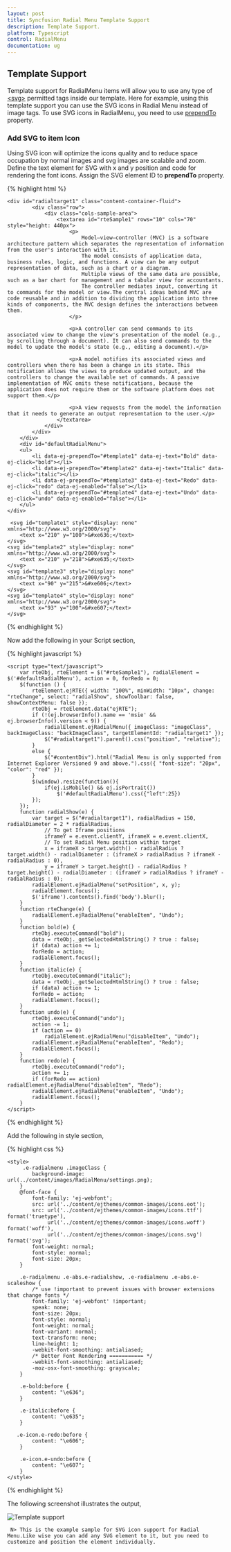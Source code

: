 ```yaml
---
layout: post
title: Syncfusion Radial Menu Template Support
description: Template Support.
platform: Typescript
control: RadialMenu
documentation: ug
---
```


## Template Support

 Template support for RadialMenu items will allow you to use any type of [\<svg\>](https://developer.mozilla.org/en-US/docs/Web/SVG/Element#SVG_elements) permitted tags inside our template. Here for example, using this template support you can use the SVG icons in Radial Menu instead of image tags. To use SVG icons in RadialMenu, you need to use [prependTo](https://help.syncfusion.com/api/js/ejradialmenu#members:items-prependTo) property.

 ### Add SVG to item Icon

Using SVG icon will optimize the icons quality and to reduce space occupation by normal images and svg images are scalable and zoom. Define the text element for SVG with x and y position and code for rendering the font icons. Assign the SVG element ID to **prependTo** property.

{% highlight html %}

    <div id="radialtarget1" class="content-container-fluid">
            <div class="row">
                <div class="cols-sample-area">
                    <textarea id="rteSample1" rows="10" cols="70" style="height: 440px">
                        <p>
                            Model–view–controller (MVC) is a software architecture pattern which separates the representation of information from the user's interaction with it.
                            The model consists of application data, business rules, logic, and functions. A view can be any output representation of data, such as a chart or a diagram.
                            Multiple views of the same data are possible, such as a bar chart for management and a tabular view for accountants.
                            The controller mediates input, converting it to commands for the model or view.The central ideas behind MVC are code reusable and in addition to dividing the application into three kinds of components, the MVC design defines the interactions between them.
                        </p>

                        <p>A controller can send commands to its associated view to change the view's presentation of the model (e.g., by scrolling through a document). It can also send commands to the model to update the model's state (e.g., editing a document).</p>

                        <p>A model notifies its associated views and controllers when there has been a change in its state. This notification allows the views to produce updated output, and the controllers to change the available set of commands. A passive implementation of MVC omits these notifications, because the application does not require them or the software platform does not support them.</p>

                        <p>A view requests from the model the information that it needs to generate an output representation to the user.</p>
                    </textarea>
                </div>
            </div>
        </div>
        <div id="defaultRadialMenu">
        <ul>
            <li data-ej-prependTo="#template1" data-ej-text="Bold" data-ej-click="bold"></li>
            <li data-ej-prependTo="#template2" data-ej-text="Italic" data-ej-click="italic"></li>
            <li data-ej-prependTo="#template3" data-ej-text="Redo" data-ej-click="redo" data-ej-enabled="false"></li>
            <li data-ej-prependTo="#template4" data-ej-text="Undo" data-ej-click="undo" data-ej-enabled="false"></li>
        </ul>
    </div>

     <svg id="template1" style="display: none" xmlns="http://www.w3.org/2000/svg">
        <text x="210" y="100">&#xe636;</text>
    </svg>
    <svg id="template2" style="display: none" xmlns="http://www.w3.org/2000/svg">
        <text x="210" y="218">&#xe635;</text>
    </svg>
    <svg id="template3" style="display: none" xmlns="http://www.w3.org/2000/svg">
        <text x="90" y="215">&#xe606;</text>
    </svg>
    <svg id="template4" style="display: none" xmlns="http://www.w3.org/2000/svg">
        <text x="93" y="100">&#xe607;</text>
    </svg>
    
{% endhighlight %}

Now add the following in your Script section,

{% highlight javascript %}

    <script type="text/javascript">
        var rteObj, rteElement = $("#rteSample1"), radialElement = $('#defaultRadialMenu'), action = 0, forRedo = 0;
        $(function () {
            rteElement.ejRTE({ width: "100%", minWidth: "10px", change: "rteChange", select: "radialShow", showToolbar: false, showContextMenu: false });
            rteObj = rteElement.data("ejRTE");
            if (!(ej.browserInfo().name == 'msie' && ej.browserInfo().version < 9)) {
                radialElement.ejRadialMenu({ imageClass: "imageClass", backImageClass: "backImageClass", targetElementId: "radialtarget1" });
				$("#radialtarget1").parent().css("position", "relative");
            }
            else {
                $("#contentDiv").html("Radial Menu is only supported from Internet Explorer Versioned 9 and above.").css({ "font-size": "20px", "color": "red" });
            }
			$(window).resize(function(){
				if(ej.isMobile() && ej.isPortrait())
					$('#defaultRadialMenu').css({"left":25})
			});
        });
        function radialShow(e) {
            var target = $("#radialtarget1"), radialRadius = 150, radialDiameter = 2 * radialRadius,
                // To get Iframe positions
                iframeY = e.event.clientY, iframeX = e.event.clientX,
                // To set Radial Menu position within target
                x = iframeX > target.width() - radialRadius ? target.width() - radialDiameter : (iframeX > radialRadius ? iframeX - radialRadius : 0),
                y = iframeY > target.height() - radialRadius ? target.height() - radialDiameter : (iframeY > radialRadius ? iframeY - radialRadius : 0);
            radialElement.ejRadialMenu("setPosition", x, y);
            radialElement.focus();
			$('iframe').contents().find('body').blur();
        }
        function rteChange(e) {
            radialElement.ejRadialMenu("enableItem", "Undo");
        }
        function bold(e) {
            rteObj.executeCommand("bold");
            data = rteObj._getSelectedHtmlString() ? true : false;
            if (data) action += 1;
            forRedo = action;
            radialElement.focus();
        }
        function italic(e) {
            rteObj.executeCommand("italic");
            data = rteObj._getSelectedHtmlString() ? true : false;
            if (data) action += 1;
            forRedo = action;
            radialElement.focus();
        }
        function undo(e) {
            rteObj.executeCommand("undo");
            action -= 1;
            if (action == 0)
                radialElement.ejRadialMenu("disableItem", "Undo");
            radialElement.ejRadialMenu("enableItem", "Redo");
            radialElement.focus();
        }
        function redo(e) {
            rteObj.executeCommand("redo");
            action += 1;
            if (forRedo == action) radialElement.ejRadialMenu("disableItem", "Redo");
            radialElement.ejRadialMenu("enableItem", "Undo");
            radialElement.focus();
        }
    </script>

{% endhighlight %}

Add the following in style section,

{% highlight css %}

    <style>
         .e-radialmenu .imageClass {
            background-image: url(../content/images/RadialMenu/settings.png);
        }
        @font-face {
            font-family: 'ej-webfont';
            src: url('../content/ejthemes/common-images/icons.eot');
            src: url('../content/ejthemes/common-images/icons.ttf') format('truetype'),
                 url('../content/ejthemes/common-images/icons.woff') format('woff'),
                 url('../content/ejthemes/common-images/icons.svg') format('svg');
            font-weight: normal;
            font-style: normal;
            font-size: 20px;
        }

        .e-radialmenu .e-abs.e-radialshow, .e-radialmenu .e-abs.e-scaleshow {
            /* use !important to prevent issues with browser extensions that change fonts */
            font-family: 'ej-webfont' !important;
            speak: none;
            font-size: 20px;
            font-style: normal;
            font-weight: normal;
            font-variant: normal;
            text-transform: none;
            line-height: 1;
            -webkit-font-smoothing: antialiased;
            /* Better Font Rendering =========== */
            -webkit-font-smoothing: antialiased;
            -moz-osx-font-smoothing: grayscale;
        }

        .e-bold:before {
            content: "\e636";
        }

        .e-italic:before {
            content: "\e635";
        }

       .e-icon.e-redo:before {
            content: "\e606"; 
        }

        .e-icon.e-undo:before {
            content: "\e607";
        }
    </style>

{% endhighlight %}

The following screenshot illustrates the output,

![Template support](template-support\img1.png)

     N> This is the example sample for SVG icon support for Radial Menu.Like wise you can add any SVG element to it, but you need to customize and position the element individually.  


